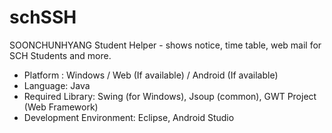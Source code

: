 # schSSH
SOONCHUNHYANG Student Helper - shows notice, time table, web mail for SCH Students and more.

 - Platform : Windows / Web (If available) / Android (If available)
 - Language: Java
 - Required Library: Swing (for Windows), Jsoup (common), GWT Project (Web Framework)
 - Development Environment: Eclipse, Android Studio
